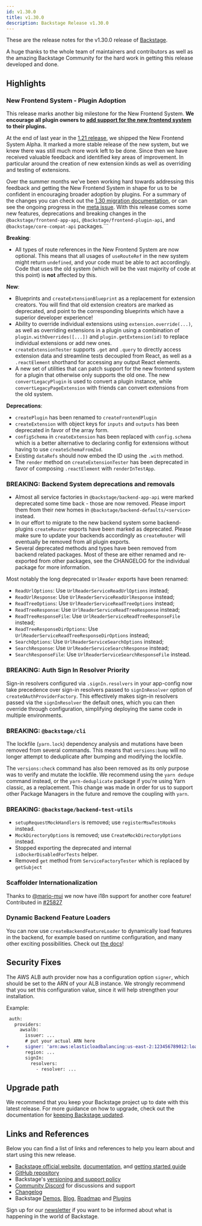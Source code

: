 ```yaml
---
id: v1.30.0
title: v1.30.0
description: Backstage Release v1.30.0
---
```


These are the release notes for the v1.30.0 release of [Backstage](https://backstage.io/).

A huge thanks to the whole team of maintainers and contributors as well as the amazing Backstage Community for the hard work in getting this release developed and done.

## Highlights

### New Frontend System - Plugin Adoption

This release marks another big milestone for the New Frontend System. **We encourage all plugin owners to [add support for the new frontend system](https://backstage.io/docs/frontend-system/building-plugins/migrating) to their plugins.**

At the end of last year in the [1.21 release](https://backstage.io/docs/releases/v1.21.0), we shipped the New Frontend System Alpha. It marked a more stable release of the new system, but we knew there was still much more work left to be done. Since then we have received valuable feedback and identified key areas of improvement. In particular around the creation of new extension kinds as well as overriding and testing of extensions.

Over the summer months we’ve been working hard towards addressing this feedback and getting the New Frontend System in shape for us to be confident in encouraging broader adoption by plugins. For a summary of the changes you can check out the [1.30 migration documentation](https://backstage.io/docs/frontend-system/architecture/migrations#130), or can see the ongoing progress in the [meta issue](https://github.com/backstage/backstage/issues/19545). With this release comes some new features, deprecations and breaking changes in the `@backstage/frontend-app-api`, `@backstage/frontend-plugin-api`, and `@backstage/core-compat-api` packages.```

**Breaking**:

- All types of route references in the New Frontend System are now optional. This means that all usages of `useRouteRef` in the new system might return `undefined`, and your code must be able to act accordingly. Code that uses the old system (which will be the vast majority of code at this point) is **not** affected by this.

**New**:

- Blueprints and `createExtensionBlueprint` as a replacement for extension creators. You will find that old extension creators are marked as deprecated, and point to the corresponding blueprints which have a superior developer experience!
- Ability to override individual extensions using `extension.override(...)`, as well as overriding extensions in a plugin using a combination of `plugin.withOverrides([...])` and `plugin.getExtension(id)` to replace individual extensions or add new ones.
- `createExtensionTester` supports `.get` and `.query` to directly access extension data and streamline tests decoupled from React, as well as a `.reactElement` shorthand for accessing any output React elements.
- A new set of utilities that can patch support for the new frontend system for a plugin that otherwise only supports the old one. The new `convertLegacyPlugin` is used to convert a plugin instance, while `convertLegacyPageExtension` with friends can convert extensions from the old system.

**Deprecations**:

- `createPlugin` has been renamed to `createFrontendPlugin`
- `createExtension` with object keys for `inputs` and `outputs` has been deprecated in favor of the array form.
- `configSchema` in `createExtension` has been replaced with `config.schema` which is a better alternative to declaring config for extensions without having to use `createSchemaFromZod`.
- Existing `dataRefs` should now embed the ID using the `.with` method.
- The `render` method on `createExtensionTester` has been deprecated in favor of composing `.reactElement` with `renderInTestApp`.

### BREAKING: Backend System deprecations and removals

- Almost all service factories in `@backstage/backend-app-api` were marked deprecated some time back - those are now removed. Please import them from their new homes in `@backstage/backend-defaults/<service>` instead.
- In our effort to migrate to the new backend system some backend-plugins `createRouter` exports have been marked as deprecated. Please make sure to update your backends accordingly as `createRouter` will eventually be removed from all plugin exports.
- Several deprecated methods and types have been removed from backend related packages. Most of these are either renamed and re-exported from other packages, see the CHANGELOG for the individual package for more information.

Most notably the long deprecated `UrlReader` exports have been renamed:

- `ReadUrlOptions`: Use `UrlReaderServiceReadUrlOptions` instead;
- `ReadUrlResponse`: Use `UrlReaderServiceReadUrlResponse` instead;
- `ReadTreeOptions`: Use `UrlReaderServiceReadTreeOptions` instead;
- `ReadTreeResponse`: Use `UrlReaderServiceReadTreeResponse` instead;
- `ReadTreeResponseFile`: Use `UrlReaderServiceReadTreeResponseFile` instead;
- `ReadTreeResponseDirOptions`: Use `UrlReaderServiceReadTreeResponseDirOptions` instead;
- `SearchOptions`: Use `UrlReaderServiceSearchOptions` instead;
- `SearchResponse`: Use `UrlReaderServiceSearchResponse` instead;
- `SearchResponseFile`: Use `UrlReaderServiceSearchResponseFile` instead.

### BREAKING: Auth Sign In Resolver Priority

Sign-in resolvers configured via `.signIn.resolvers` in your app-config now take precedence over sign-in resolvers passed to `signInResolver` option of `createOAuthProviderFactory`. This effectively makes sign-in resolvers passed via the `signInResolver` the default ones, which you can then override through configuration, simplifying deploying the same code in multiple environments.

### BREAKING: `@backstage/cli`

The lockfile (`yarn.lock`) dependency analysis and mutations have been removed from several commands. This means that `versions:bump` will no longer attempt to deduplicate after bumping and modifying the lockfile.

The `versions:check` command has also been removed as its only purpose was to verify and mutate the lockfile. We recommend using the `yarn dedupe` command instead, or the `yarn-deduplicate` package if you're using Yarn classic, as a replacement. This change was made in order for us to support other Package Managers in the future and remove the coupling with `yarn`.

### BREAKING: `@backstage/backend-test-utils`

- `setupRequestMockHandlers` is removed; use `registerMswTestHooks` instead.
- `MockDirectoryOptions` is removed; use `CreateMockDirectoryOptions` instead.
- Stopped exporting the deprecated and internal `isDockerDisabledForTests` helper.
- Removed `get` method from `ServiceFactoryTester` which is replaced by `getSubject`

### Scaffolder Internationalization

Thanks to [@mario-mui](https://github.com/mario-mui) we now have i18n support for another core feature! Contributed in [#25827](https://github.com/backstage/backstage/pull/25827)

### Dynamic Backend Feature Loaders

You can now use `createBackendFeatureLoader` to dynamically load features in the backend, for example based on runtime configuration, and many other exciting possibilities. Check out [the docs](https://backstage.io/docs/backend-system/architecture/feature-loaders)!

## Security Fixes

The AWS ALB auth provider now has a configuration option `signer`, which should be set to the ARN of your ALB instance. We strongly recommend that you set this configuration value, since it will help strengthen your installation.

Example:

```diff
 auth:
   providers:
     awsalb:
       issuer: ...
       # put your actual ARN here
+      signer: 'arn:aws:elasticloadbalancing:us-east-2:123456789012:loadbalancer/app/my-load-balancer/1234567890123456'
       region: ...
       signIn:
         resolvers:
           - resolver: ...
```

## Upgrade path

We recommend that you keep your Backstage project up to date with this latest release. For more guidance on how to upgrade, check out the documentation for [keeping Backstage updated](https://backstage.io/docs/getting-started/keeping-backstage-updated).

## Links and References

Below you can find a list of links and references to help you learn about and start using this new release.

- [Backstage official website](https://backstage.io/), [documentation](https://backstage.io/docs/), and [getting started guide](https://backstage.io/docs/getting-started/)
- [GitHub repository](https://github.com/backstage/backstage)
- Backstage's [versioning and support policy](https://backstage.io/docs/overview/versioning-policy)
- [Community Discord](https://discord.gg/backstage-687207715902193673) for discussions and support
- [Changelog](https://github.com/backstage/backstage/tree/master/docs/releases/v1.30.0-changelog.md)
- Backstage [Demos](https://backstage.io/demos), [Blog](https://backstage.io/blog), [Roadmap](https://backstage.io/docs/overview/roadmap) and [Plugins](https://backstage.io/plugins)

Sign up for our [newsletter](https://info.backstage.spotify.com/newsletter_subscribe) if you want to be informed about what is happening in the world of Backstage.
